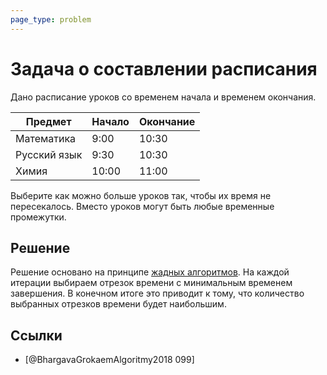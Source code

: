 ```yaml
---
page_type: problem
---
```


# Задача о составлении расписания

Дано расписание уроков со временем начала и временем окончания.

| Предмет      | Начало | Окончание |
|--------------|--------|-----------|
| Математика   | 9:00   | 10:30     |
| Русский язык | 9:30   | 10:30     |
| Химия        | 10:00  | 11:00     |

Выберите как можно больше уроков так, чтобы их время не пересекалось. Вместо уроков могут быть любые временные промежутки.

## Решение

Решение основано на принципе [жадных алгоритмов]([[20221113183615]]). На каждой итерации выбираем отрезок времени с минимальным временем завершения. В конечном итоге это приводит к тому, что количество выбранных отрезков времени будет наибольшим.

## Ссылки

- [@BhargavaGrokaemAlgoritmy2018 099]